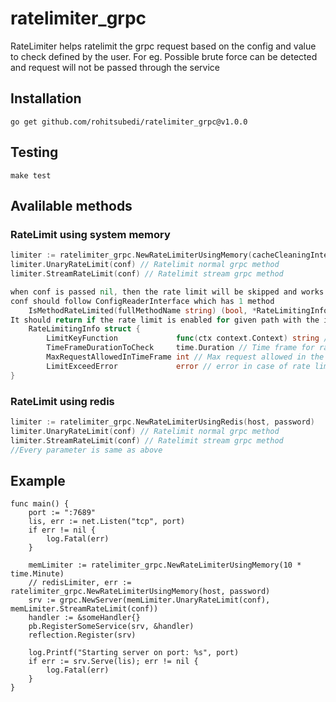 # ratelimiter_grpc
RateLimiter helps ratelimit the grpc request based on the config and value to check defined by the user.
For eg. Possible brute force can be detected and request will not be passed through the service
## Installation
    go get github.com/rohitsubedi/ratelimiter_grpc@v1.0.0
## Testing
    make test
## Avalilable methods
### RateLimit using system memory
```go
limiter := ratelimiter_grpc.NewRateLimiterUsingMemory(cacheCleaningInterval)
limiter.UnaryRateLimit(conf) // Ratelimit normal grpc method
limiter.StreamRateLimit(conf) // Ratelimit stream grpc method

when conf is passed nil, then the rate limit will be skipped and works as there is no ratelimiting
conf should follow ConfigReaderInterface which has 1 method
    IsMethodRateLimited(fullMethodName string) (bool, *RateLimitingInfo)
It should return if the rate limit is enabled for given path with the info
    RateLimitingInfo struct {
        LimitKeyFunction             func(ctx context.Context) string // The method that returns the ratelimit key from the context
        TimeFrameDurationToCheck     time.Duration // Time frame for rate limiting. eg. In 1 hour if only 3 request is allowed, it should be 1 hour and next one should be 3
        MaxRequestAllowedInTimeFrame int // Max request allowed in the time frame
        LimitExceedError             error // error in case of rate limit exceeded
}
```
### RateLimit using redis
```go
limiter := ratelimiter_grpc.NewRateLimiterUsingRedis(host, password)
limiter.UnaryRateLimit(conf) // Ratelimit normal grpc method
limiter.StreamRateLimit(conf) // Ratelimit stream grpc method
//Every parameter is same as above
```

## Example
```golang
func main() {
	port := ":7689"
	lis, err := net.Listen("tcp", port)
	if err != nil {
		log.Fatal(err)
	}

	memLimiter := ratelimiter_grpc.NewRateLimiterUsingMemory(10 * time.Minute)
	// redisLimiter, err := ratelimiter_grpc.NewRateLimiterUsingMemory(host, password)
	srv := grpc.NewServer(memLimiter.UnaryRateLimit(conf), memLimiter.StreamRateLimit(conf))
	handler := &someHandler{}
	pb.RegisterSomeService(srv, &handler)
	reflection.Register(srv)

	log.Printf("Starting server on port: %s", port)
	if err := srv.Serve(lis); err != nil {
		log.Fatal(err)
	}
}
```

